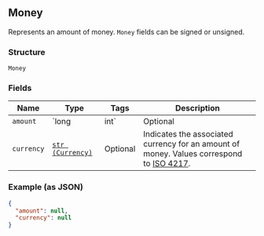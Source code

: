 ## Money

Represents an amount of money. `Money` fields can be signed or unsigned.

### Structure

`Money`

### Fields

| Name | Type | Tags | Description |
|  --- | --- | --- | --- |
| `amount` | `long|int` | Optional | The amount of money, in the smallest denomination of the currency<br>indicated by `currency`. For example, when `currency` is `USD`, `amount` is<br>in cents. Monetary amounts can be positive or negative. See the specific<br>API documentation to determine the meaning of the sign in a particular case. |
| `currency` | [`str (Currency)`](/doc/models/currency.md) | Optional | Indicates the associated currency for an amount of money. Values correspond<br>to [ISO 4217](https://wikipedia.org/wiki/ISO_4217). |

### Example (as JSON)

```json
{
  "amount": null,
  "currency": null
}
```

